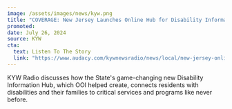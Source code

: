 ```yaml
---
image: /assets/images/news/kyw.png
title: "COVERAGE: New Jersey Launches Online Hub for Disability Information, Resources"
promoted:  
date: July 26, 2024
source: KYW
cta:
  text: Listen To The Story
  link: "https://www.audacy.com/kywnewsradio/news/local/new-jersey-online-hub-disability-information"
---
```


KYW Radio discusses how the State's game-changing new Disability Information Hub, which OOI helped create, connects residents with disabilities and their families to critical services and programs like never before. 
